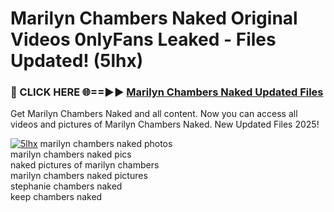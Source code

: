 # Marilyn Chambers Naked Original Videos 0nlyFans Leaked - Files Updated! (5lhx)

<h3>🔴 CLICK HERE 🌐==►► <a href="https://tinyurl.com/yckcrads" rel="nofollow">Marilyn Chambers Naked Updated Files</a></h3>

Get Marilyn Chambers Naked and all content. Now you can access all videos and pictures of Marilyn Chambers Naked. New Updated Files 2025!

[![5lhx](https://i.imgur.com/hpKpOFt.gif)](https://tinyurl.com/yckcrads)
marilyn chambers naked photos<br>
marilyn chambers naked pics<br>
naked pictures of marilyn chambers<br>
marilyn chambers naked pictures<br>
stephanie chambers naked<br>
keep chambers naked